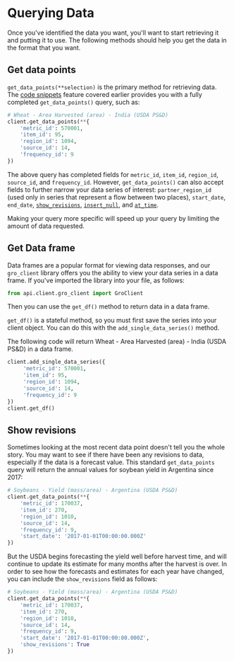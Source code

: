 # Querying Data
Once you've identified the data you want, you'll want to start retrieving it and putting it to use. The following methods should help you get the data in the format that you want.

## Get data points
`get_data_points(**selection)` is the primary method for retrieving data. The [code snippets](./searching-data#code-snippets) feature covered earlier provides you with a fully completed `get_data_points()` query, such as:
```py
# Wheat - Area Harvested (area) - India (USDA PS&D)
client.get_data_points(**{
    'metric_id': 570001,
    'item_id': 95,
    'region_id': 1094, 
    'source_id': 14, 
    'frequency_id': 9
})
```
The above query has completed fields for `metric_id`, `item_id`, `region_id`, `source_id`, and `frequency_id`. However, `get_data_points()` can also accept fields to further narrow your data series of interest: `partner_region_id` (used only in series that represent a flow between two places), `start_date`, `end_date`, [`show_revisions`](#show-revisions), [`insert_null`](https://developers.gro-intelligence.com/development/api.html#api.client.gro_client.GroClient.get_data_points), and [`at_time`](https://developers.gro-intelligence.com/development/api.html#api.client.gro_client.GroClient.get_data_points).

Making your query more specific will speed up your query by limiting the amount of data requested.

## Get Data frame
Data frames are a popular format for viewing data responses, and our `gro_client` library offers you the ability to view your data series in a data frame. If you've imported the library into your file, as follows:
```py
from api.client.gro_client import GroClient
```
Then you can use the `get_df()` method to return data in a data frame.

`get_df()` is a stateful method, so you must first save the series into your client object. You can do this with the `add_single_data_series()` method. 

The following code will return Wheat - Area Harvested (area) - India (USDA PS&D) in a data frame.
```py
client.add_single_data_series({
     'metric_id': 570001, 
     'item_id': 95,
     'region_id': 1094, 
     'source_id': 14, 
     'frequency_id': 9
})
client.get_df()
```

## Show revisions
Sometimes looking at the most recent data point doesn't tell you the whole story. You may want to see if there have been any revisions to data, especially if the data is a forecast value. This standard `get_data_points` query will return the annual values for soybean yield in Argentina since 2017:
```py
# Soybeans - Yield (mass/area) - Argentina (USDA PS&D)
client.get_data_points(**{
    'metric_id': 170037, 
    'item_id': 270, 
    'region_id': 1010, 
    'source_id': 14, 
    'frequency_id': 9, 
    'start_date': '2017-01-01T00:00:00.000Z'
})
``` 
But the USDA begins forecasting the yield well before harvest time, and will continue to update its estimate for many months after the harvest is over. In order to see how the forecasts and estimates for each year have changed, you can include the `show_revisions` field as follows:
```py
# Soybeans - Yield (mass/area) - Argentina (USDA PS&D)
client.get_data_points(**{
    'metric_id': 170037, 
    'item_id': 270, 
    'region_id': 1010, 
    'source_id': 14, 
    'frequency_id': 9, 
    'start_date': '2017-01-01T00:00:00.000Z', 
    'show_revisions': True
})
```

